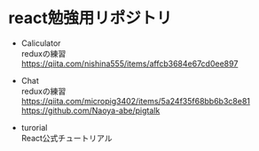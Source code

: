 # react勉強用リポジトリ

- Caliculator  
reduxの練習  
https://qiita.com/nishina555/items/affcb3684e67cd0ee897

- Chat  
reduxの練習  
https://qiita.com/micropig3402/items/5a24f35f68bb6b3c8e81  
https://github.com/Naoya-abe/pigtalk

- turorial  
React公式チュートリアル
